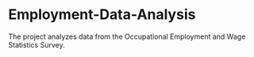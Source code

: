 # Employment-Data-Analysis
The project analyzes data from the Occupational Employment and Wage Statistics Survey.
